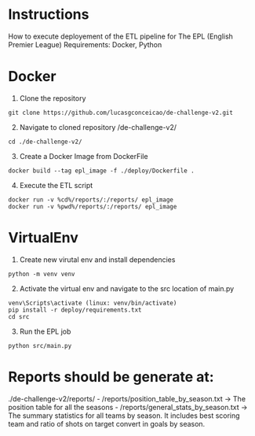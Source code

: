 # Instructions
How to execute deployement of the ETL pipeline for The EPL (English Premier League)
Requirements: Docker, Python

# Docker
1. Clone the repository
```
git clone https://github.com/lucasgconceicao/de-challenge-v2.git
```
2. Navigate to cloned repository /de-challenge-v2/
```
cd ./de-challenge-v2/
```
3. Create a Docker Image from DockerFile
```
docker build --tag epl_image -f ./deploy/Dockerfile .
```
4. Execute the ETL script
```
docker run -v %cd%/reports/:/reports/ epl_image
docker run -v %pwd%/reports/:/reports/ epl_image
```

# VirtualEnv
1. Create new virutal env and install dependencies
```
python -m venv venv
```
2. Activate the virtual env and navigate to the src location of main.py
```
venv\Scripts\activate (linux: venv/bin/activate)
pip install -r deploy/requirements.txt
cd src
```
3. Run the EPL job
```
python src/main.py
```

# Reports should be generate at:
./de-challenge-v2/reports/
    - /reports/position_table_by_season.txt -> The position table for all the seasons 
    - /reports/general_stats_by_season.txt -> The summary statistics for all teams by season. It includes best scoring team and ratio of shots on target convert in goals by season.    
    
    